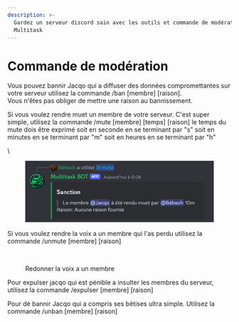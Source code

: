 ```yaml
---
description: >-
  Gardez un serveur discord sain avec les outils et commande de modération de
  Multitask
---
```


# Commande de modération

Vous pouvez bannir Jacqo qui a diffuser des données compromettantes sur votre serveur utilisez la commande /ban \[membre] \[raison].\
Vous n'êtes pas obliger de mettre une raison au bannissement.



Si vous voulez rendre muet un membre de votre serveur. C'est super simple, utilisez la commande /mute \[membre] \[temps] \[raison] le temps du mute dois être exprimé soit en seconde en se terminant par "s" soit en minutes en se terminant par "m" soit en heures en se terminant par "h"

\


<figure><img src="../.gitbook/assets/image (2).png" alt=""><figcaption></figcaption></figure>

Si vous voulez rendre la voix a un membre qui l'as perdu utilisez la commande /unmute \[membre] \[raison]

<figure><img src="../.gitbook/assets/image (1).png" alt=""><figcaption><p>Redonner la voix a un membre</p></figcaption></figure>

Pour expulser jacqo qui est pénible a insulter les membres du serveur, utilisez la commande /expulser \[membre] \[raison]

Pour dé bannir Jacqo qui a compris ses bêtises ultra simple. Utilisez la commande /unban \[membre] \[raison]

